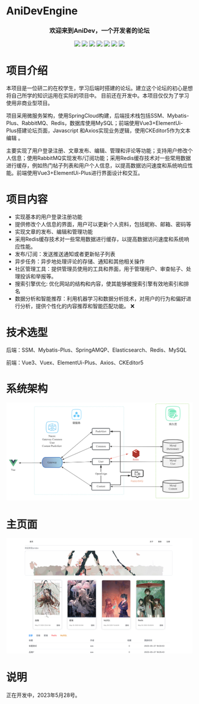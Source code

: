 # AniDevEngine

<p align="center">
<h3 align="center">
  欢迎来到AniDev，一个开发者的论坛
</h3>
</p>
<p align="center">
<img src="https://img.shields.io/badge/JDK-1.8-green.svg" ></img>
<img src="https://img.shields.io/badge/springboot-2.3.7.RELEASE-green" ></img>
<img src="https://img.shields.io/badge/SpringCloud-Hoxton.SR9-brightgreen" ></img>
<img src="https://img.shields.io/badge/Mybatis--Plus-3.4.1-blue" ></img>
<img src="https://img.shields.io/badge/Vue-3.2.47-green" ></img>
<img src="https://img.shields.io/badge/RabbitMQ-3.9.11-orange" ></img>
<img src="https://img.shields.io/badge/license-Apache2.0-blue" ></img>
</p>




# 项目介绍

本项目是一位研二的在校学生，学习后端时搭建的论坛。建立这个论坛的初心是想将自己所学的知识运用在实际的项目中。 目前还在开发中。本项目仅仅为了学习使用非商业型项目。

项目采用微服务架构，使用SpringCloud构建，后端技术栈包括SSM、Mybatis-Plus、RabbitMQ、Redis，数据库使用MySQL；前端使用Vue3+ElementUi-Plus搭建论坛页面，Javascript 和Axios实现业务逻辑，使用CKEditor5作为文本编辑 。

主要实现了用户登录注册、文章发布、编辑、管理和评论等功能；支持用户修改个人信息；使用RabbitMQ实现发布/订阅功能；采用Redis缓存技术对一些常用数据进行缓存，例如热门帖子列表和用户个人信息，以提高数据访问速度和系统响应性能。前端使用Vue3+ElementUi-Plus进行界面设计和交互。



# 项目内容

* 实现基本的用户登录注册功能   
* 提供修改个人信息的界面，用户可以更新个人资料，包括昵称、邮箱、密码等
* 实现文章的发布、编辑和管理功能
* 采用Redis缓存技术对一些常用数据进行缓存，以提高数据访问速度和系统响应性能。
* 发布/订阅：发送推送通知或者更新帖子列表 
* 异步任务：异步地处理评论的存储、通知和其他相关操作 
* 社区管理工具：提供管理员使用的工具和界面，用于管理用户、审查帖子、处理投诉和举报等。
* 搜索引擎优化:  优化网站的结构和内容，使其能够被搜索引擎有效地索引和排名
* 数据分析和智能推荐：利用机器学习和数据分析技术，对用户的行为和偏好进行分析，提供个性化的内容推荐和智能匹配功能。 ❌



# 技术选型

后端：SSM、Mybatis-Plus、SpringAMQP、Elasticsearch、Redis、MySQL

前端：Vue3、Vuex、ElementUi-Plus、Axios、CKEditor5



# 系统架构

![](assets/Architecture.png)

# 主页面

![](assets/HomepageThumbnail.png)

# 说明

正在开发中，2023年5月28号。
